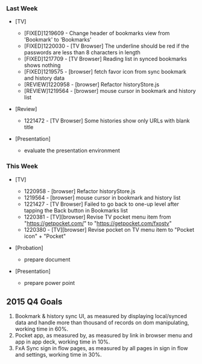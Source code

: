 
### Last Week ###

* [TV]
    - [FIXED]1219609 - Change header of bookmarks view from 'Bookmark' to ‘Bookmarks'
    - [FIXED]1220030 - [TV Browser] The underline should be red if the passwords are less than 8 characters in length
    - [FIXED]1217709 - [TV Browser] Reading list in synced bookmarks shows nothing
    - [FIXED]1219575 - [browser] fetch favor icon from sync bookmark and history data
    - [REVIEW]1220958 - [browser] Refactor historyStore.js
    - [REVIEW]1219564 - [browser] mouse cursor in bookmark and history list

* [Review]
    - 1221472 - [TV Browser] Some histories show only URLs with blank title

* [Presentation]
    - evaluate the presentation environment

### This Week ###

* [TV]
    - 1220958 - [browser] Refactor historyStore.js
    - 1219564 - [browser] mouse cursor in bookmark and history list
    - 1221427 - [TV Browser] Failed to go back to one-up level after tapping the Back button in Bookmarks list
    - 1220381 - [TV][browser] Revise TV pocket menu item from "https://getpocket.com/" to "https://getpocket.com/fxostv"
    - 1220380 - [TV][browser] Revise pocket on TV menu item to "Pocket icon" + "Pocket"

* [Probation]
    - prepare document

* [Presentation]
    - prepare power point

## 2015 Q4 Goals

1. Bookmark & history sync UI, as measured by displaying local/synced data and handle more than thousand of records on dom manipulating, working time in 60%.
2. Pocket app, as measured by, as measured by link in browser menu and app in app deck, working time in 10%.
3. FxA Sync sign in flow pages, as measured by all pages in sign in flow and settings, working time in 30%.
